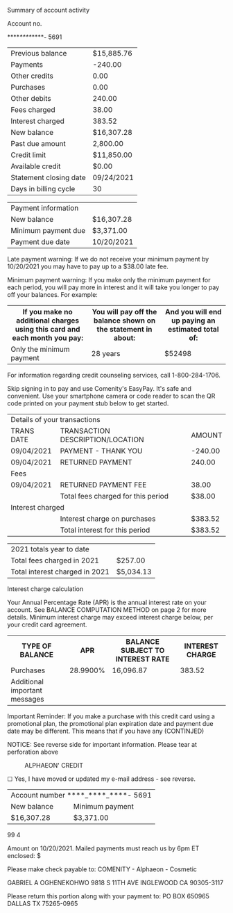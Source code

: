 <!-- PageNumber="PAGE 1 OF 4" -->

Summary of account activity

Account no.

\*\*\*\*_\*\*\*\*_****- 5691


<table>
<tr>
<td>Previous balance</td>
<td>$15,885.76</td>
</tr>
<tr>
<td>Payments</td>
<td>-240.00</td>
</tr>
<tr>
<td>Other credits</td>
<td>0.00</td>
</tr>
<tr>
<td>Purchases</td>
<td>0.00</td>
</tr>
<tr>
<td>Other debits</td>
<td>240.00</td>
</tr>
<tr>
<td>Fees charged</td>
<td>38.00</td>
</tr>
<tr>
<td>Interest charged</td>
<td>383.52</td>
</tr>
<tr>
<td>New balance</td>
<td>$16,307.28</td>
</tr>
<tr>
<td>Past due amount</td>
<td>2,800.00</td>
</tr>
<tr>
<td>Credit limit</td>
<td>$11,850.00</td>
</tr>
<tr>
<td>Available credit</td>
<td>$0.00</td>
</tr>
<tr>
<td>Statement closing date</td>
<td>09/24/2021</td>
</tr>
<tr>
<td>Days in billing cycle</td>
<td>30</td>
</tr>
</table>


<table>
<tr>
<td colspan="2">Payment information</td>
</tr>
<tr>
<td>New balance</td>
<td>$16,307.28</td>
</tr>
<tr>
<td>Minimum payment due</td>
<td>$3,371.00</td>
</tr>
<tr>
<td>Payment due date</td>
<td>10/20/2021</td>
</tr>
</table>


Late payment warning:
If we do not receive your minimum payment by 10/20/2021 you may
have to pay up to a $38.00 late fee.

Minimum payment warning: If you make only the minimum
payment for each period, you will pay more in interest and it will take
you longer to pay off your balances. For example:


<table>
<tr>
<th>If you make no additional charges using this card and each month you pay:</th>
<th>You will pay off the balance shown on the statement in about:</th>
<th>And you will end up paying an estimated total of:</th>
</tr>
<tr>
<td>Only the minimum payment</td>
<td>28 years</td>
<td>$52498</td>
</tr>
</table>


For information regarding credit counseling services,
call 1-800-284-1706.

Skip signing in to pay and use Comenity's EasyPay. It's safe and convenient. Use your smartphone camera or code
reader to scan the QR code printed on your payment stub below to get started.


<table>
<tr>
<td colspan="3">Details of your transactions</td>
</tr>
<tr>
<td>TRANS DATE</td>
<td>TRANSACTION DESCRIPTION/LOCATION</td>
<td>AMOUNT</td>
</tr>
<tr>
<td>09/04/2021</td>
<td>PAYMENT - THANK YOU</td>
<td>-240.00</td>
</tr>
<tr>
<td>09/04/2021</td>
<td>RETURNED PAYMENT</td>
<td>240.00</td>
</tr>
<tr>
<td>Fees</td>
<td></td>
<td></td>
</tr>
<tr>
<td>09/04/2021</td>
<td>RETURNED PAYMENT FEE</td>
<td>38.00</td>
</tr>
<tr>
<td></td>
<td>Total fees charged for this period</td>
<td>$38.00</td>
</tr>
<tr>
<td colspan="2">Interest charged</td>
<td></td>
</tr>
<tr>
<td></td>
<td>Interest charge on purchases</td>
<td>$383.52</td>
</tr>
<tr>
<td></td>
<td>Total interest for this period</td>
<td>$383.52</td>
</tr>
</table>


<table>
<tr>
<td>2021 totals year to date</td>
<td></td>
</tr>
<tr>
<td>Total fees charged in 2021</td>
<td>$257.00</td>
</tr>
<tr>
<td>Total interest charged in 2021</td>
<td>$5,034.13</td>
</tr>
</table>


Interest charge calculation

Your Annual Percentage Rate (APR) is the annual interest rate on your account. See BALANCE COMPUTATION METHOD
on page 2 for more details. Minimum interest charge may exceed interest charge below, per your credit card agreement.


<table>
<tr>
<th>TYPE OF BALANCE</th>
<th>APR</th>
<th>BALANCE SUBJECT TO INTEREST RATE</th>
<th>INTEREST CHARGE</th>
</tr>
<tr>
<td>Purchases</td>
<td>28.9900%</td>
<td>16,096.87</td>
<td>383.52</td>
</tr>
<tr>
<td>Additional important messages</td>
<td></td>
<td></td>
<td></td>
</tr>
</table>


Important Reminder: If you make a purchase with this credit card using a promotional plan, the
promotional plan expiration date and payment due date may be different. This means that if you have any
(CONTINJED)

NOTICE: See reverse side for important information.
Please tear at perforation above


<figure>

ALPHAEON'
CREDIT

</figure>


☐
Yes, I have moved or updated my
e-mail address - see reverse.


<table>
<tr>
<td colspan="2">Account number ****_****_****- 5691</td>
</tr>
<tr>
<td>New balance</td>
<td>Minimum payment</td>
</tr>
<tr>
<td>$16,307.28</td>
<td>$3,371.00</td>
</tr>
</table>


99 4

Amount
on 10/20/2021.
Mailed payments must reach us by 6pm ET
enclosed:
$

Please make check payable to:
COMENITY - Alphaeon - Cosmetic

GABRIEL A OGHENEKOHWO
9818 S 11TH AVE
INGLEWOOD CA 90305-3117

Please return this portion along with your payment to:
PO BOX 650965
DALLAS TX 75265-0965

<!-- PageFooter="44001018 00015331" -->
<!-- PageFooter="5691 000337100 001630728" -->
<!-- PageBreak -->

